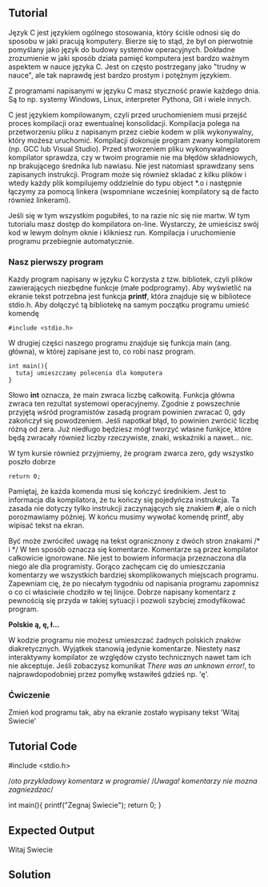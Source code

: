 Tutorial
--------

Język C jest językiem ogólnego stosowania, który ściśle odnosi się do sposobu w jaki pracują komputery. Bierze się to stąd, że był on pierwotnie pomyślany jako język do budowy systemów operacyjnych. Dokładne zrozumienie w jaki sposób działa pamięć komputera jest bardzo ważnym aspektem w nauce języka C. Jest on często postrzegany jako "trudny w nauce", ale tak naprawdę jest bardzo prostym i potężnym językiem.

Z programami napisanymi w języku C masz styczność prawie każdego dnia. Są to np. systemy Windows, Linux, interpreter Pythona, Git i wiele innych.

C jest językiem kompilowanym, czyli przed uruchomieniem musi przejść proces kompilacji oraz ewentualnej konsolidacji. Kompilacja polega na przetworzeniu pliku z napisanym przez ciebie kodem w plik wykonywalny, który możesz uruchomić. Kompilacji dokonuje program zwany kompilatorem (np. GCC lub Visual Studio). Przed stworzeniem pliku wykonywalnego kompilator sprawdza, czy w twoim programie nie ma błędów składniowych, np brakującego średnika lub nawiasu. Nie jest natomiast sprawdzany sens zapisanych instrukcji. Program może się również skladać z kilku plików i wtedy każdy plik kompilujemy oddzielnie do typu object *.o i następnie łączymy za pomocą linkera (wspomniane wcześniej kompilatory są de facto również linkerami). 

Jeśli się w tym wszystkim pogubiłeś, to na razie nic się nie martw. W tym tutorialu masz dostęp do kompilatora on-line. Wystarczy, że umieścisz swój kod w lewym dolnym oknie i klikniesz run. Kompilacja i uruchomienie programu przebiegnie automatycznie.

### Nasz pierwszy program

Każdy program napisany w języku C korzysta z tzw. bibliotek, czyli plików zawierających niezbędne funkcje (małe podprogramy). Aby wyświetlić na ekranie tekst potrzebna jest funkcja **printf**, która znajduje się w bibliotece stdio.h. Aby dołączyć tą bibliotekę na samym początku programu umieść komendę

    #include <stdio.h>

W drugiej części naszego programu znajduje się funkcja main (ang. główna), w której zapisane jest to, co robi nasz program.

    int main(){
      tutaj umieszczamy polecenia dla komputera
    }

Słowo **int** oznacza, że main zwraca liczbę całkowitą. Funkcja główna zwraca ten rezultat systemowi operacyjnemy. Zgodnie z powszechnie przyjętą wśród programistów zasadą program powinien zwracać 0, gdy zakończył się powodzeniem. Jeśli napotkał błąd, to powinien zwrócić liczbę różną od zera. Już niedługo będziesz mógł tworzyć własne funkjce, które będą zwracały również liczby rzeczywiste, znaki, wskaźniki a nawet... nic.

W tym kursie również przyjmiemy, że program zwarca zero, gdy wszystko poszło dobrze

    return 0;

Pamiętaj, że każda komenda musi się kończyć średnikiem. Jest to informacja dla kompilatora, że tu kończy się pojedyńcza instrukcja.
Ta zasada nie dotyczy tylko instrukcji zaczynających się znakiem **#**, ale o nich porozmawiamy później. W końcu musimy wywołać komendę printf, aby wipisać tekst na ekran.

Być może zwróciłeć uwagę na tekst ogranicznony z dwóch stron znakami /* i */ W ten sposób oznacza się komentarze. Komentarze są przez kompilator całkowicie ignorowane. Nie jest to bowiem informacja przeznaczona dla niego ale dla programisty. Gorąco zachęcam cię do umieszczania komentarzy we wszystkich bardziej skomplikowanych miejscach programu. Zapewniam cię, że po niecałym tygodniu od napisania programu zapomnisz o co ci właściwie chodziło w tej linijce. Dobrze napisany komentarz z pewnością się przyda w takiej sytuacji i pozwoli szybciej zmodyfikować program.

**Polskie ą, ę, ł...**

W kodzie programu nie możesz umieszczać żadnych polskich znaków diakretycznych. Wyjątkek stanowią jedynie komentarze. Niestety nasz interaktywny kompilator ze względów czysto technicznych nawet tam ich nie akceptuje. Jeśli zobaczysz komunikat *There was an unknown error!*, to najprawdopodobniej przez pomyłkę wstawiłeś gdzieś np. 'ę'. 

### Ćwiczenie

Zmień kod programu tak, aby na ekranie zostało wypisany tekst 'Witaj Swiecie'

Tutorial Code
-------------

#include <stdio.h>

/*oto przykladowy
komentarz w programie*/
/*Uwaga! komentarzy nie mozna zagniezdzac*/

int main(){
  printf("Zegnaj Swiecie");
  return 0;
}

Expected Output
---------------

Witaj Swiecie

Solution
--------
